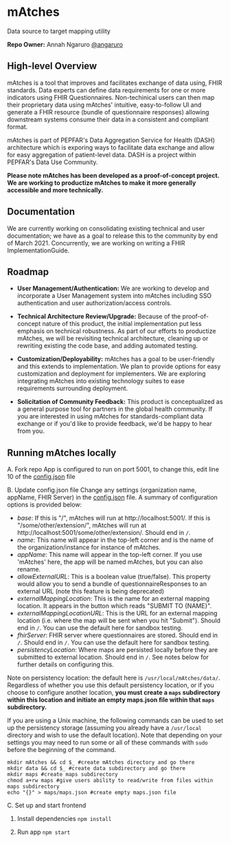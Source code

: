 # mAtches

Data source to target mapping utility

**Repo Owner:** Annah Ngaruro [@angaruro](https://github.com/angaruro)

## High-level Overview

mAtches is a tool that improves and facilitates exchange of data using, FHIR standards. Data experts can define data requirements for one or more indicators using FHIR Questionnaires. Non-techinical users can then map their proprietary data using mAtches' intuitive, easy-to-follow UI and generate a FHIR resource (bundle of questionnaire responses) allowing downstream systems consume their data in a consistent and compliant format.

mAtches is part of PEPFAR's Data Aggregation Service for Health (DASH) architecture which is exporing ways to facilitate data exchange and allow for easy aggregation of patient-level data. DASH is a project within PEPFAR's Data Use Community.

**Please note mAtches has been developed as a proof-of-concept project. We are working to productize mAtches to make it more generally accessible and more technically.**

## Documentation

We are currently working on consolidating existing technical and user documentation; we have as a goal to release this to the community by end of March 2021. Concurrently, we are working on writing a FHIR ImplementationGuide.

## Roadmap

- **User Management/Authentication:** We are working to develop and incorporate a User Management system into mAtches including SSO authentication and user authorization/access controls.

- **Technical Architecture Review/Upgrade:** Because of the proof-of-concept nature of this product, the initial implementation put less emphasis on technical robustness. As part of our efforts to productize mAtches, we will be revisiting technical architecture, cleaning up or rewriting existing the code base, and adding automated testing.

- **Customization/Deployability:** mAtches has a goal to be user-friendly and this extends to implementation. We plan to provide  options for easy customization and deployment for implementers. We are exploring integrating mAtches into existing technology suites to ease requirements surrounding deployment.

- **Solicitation of Community Feedback:** This product is conceptualized as a general purpose tool for partners in the global health community. If you are interested in using mAtches for standards-compliant data exchange or if you'd like to provide feedback, we'd be happy to hear from you.

## Running mAtches locally

A. Fork repo
App is configured to run on port 5001, to change this, edit line 10 of the [config.json](config.json) file

B. Update config.json file
Change any settings (organization name, appName, FHIR Server) in the [config.json](config.json) file. A summary of configuration options is provided below:

- _base_: If this is "/", mAtches will run at http://localhost:5001/. If this is "/some/other/extension/", mAtches will run at http://localhost:5001/some/other/extension/. Should end in `/`.
- _name_: This name will appear in the top-left corner and is the name of the organization/instance for instance of mAtches.
- _appName_: This name will appear in the top-left corner. If you use 'mAtches' here, the app will be named mAtches, but you can also rename.
- _allowExternalURL_: This is a boolean value (true/false). This property would allow you to send a bundle of questionnaireResponses to an external URL (note this feature is being deprecated)
- _externalMappingLocation_: This is the name for an external mapping location. It appears in the button which reads "SUBMIT TO {NAME}".
- _externalMappingLocationURL_: This is the URL for an external mapping location (i.e. where the map will be sent when you hit "Submit"). Should end in `/`. You can use the default here for sandbox testing.
- _fhirServer_: FHIR server where questionnaires are stored. Should end in `/`. Should end in `/`. You can use the default here for sandbox testing.
- _persistencyLocation_: Where maps are persisted locally before they are submitted to external location. Should end in `/`. See notes below for further details on configuring this.

Note on persistency location: the default here is `/usr/local/mAtches/data/`. Regardless of whether you use this default persistency location, or if you choose to configure another location, **you must create a `maps` subdirectory within this location and initiate an empty maps.json file within that `maps` subdirectory.**

If you are using a Unix machine, the following commands can be used to set up the persistency storage (assuming you already have a `/usr/local` directory and wish to use the default location). Note that depending on your settings you may need to run some or all of these commands with `sudo ` before the beginning of the command.

```cd /usr/local/ #go to /usr/local/
mkdir mAtches && cd $_ #create mAtches directory and go there
mkdir data && cd $_ #create data subdirectory and go there
mkdir maps #create maps subdirectory
chmod a+rw maps #give users ability to read/write from files within maps subdirectory
echo "{}" > maps/maps.json #create empty maps.json file
```

C. Set up and start frontend
<br/>

1. Install dependencies
   `npm install`

2. Run app
   `npm start`
